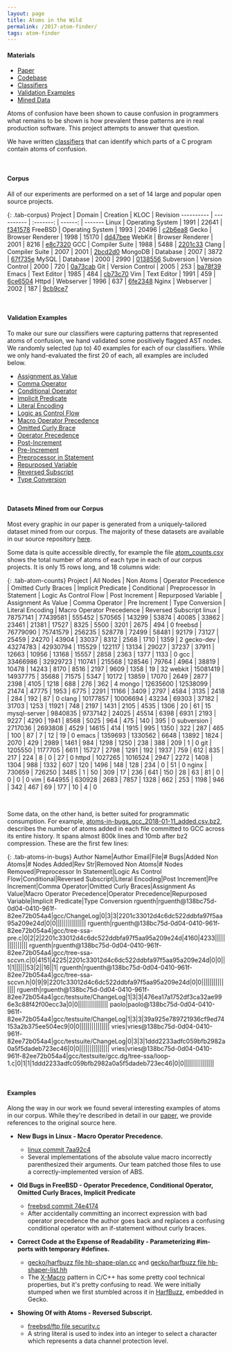 ```yaml
---
layout: page
title: Atoms in the Wild
permalink: /2017-atom-finder/
tags: atom-finder
---
```


<div class="toc">
  <h4 class="toc-title">Materials</h4>
  <ul>
    <li><a href="{{site.paper_url.atom_finder}}">Paper</a></li>
    <li><a href="https://github.com/dgopstein/atom-finder">Codebase</a></li>
    <li><a href="https://github.com/dgopstein/atom-finder/tree/master/src/atom_finder/classifier"> Classifiers</a></li>
    <li><a href="/2017-atom-finder/validation">Validation Examples</a></li>
    <li><a href="https://github.com/dgopstein/atom-finder/tree/master/src/analysis/data">Mined Data</a></li>
  </ul>
</div>

Atoms of confusion have been shown to cause confusion in programmers
what remains to be shown is how prevalent these patterns are in real
production software. This project attempts to answer that question.

We have written [classifiers](https://github.com/dgopstein/atom-finder/tree/master/src/atom_finder/classifier)
that can identify which parts of a C program contain atoms of confusion.

<br />

#### Corpus

All of our experiments are performed on a set of 14 large and popular open
source projects.

<style>
.tab-corpus {
  table-layout: auto;
}
</style>

{: .tab-corpus}
  Project    |  Domain           | Creation |    KLOC | Revision
  ---------- |  ----------       | :-------: | ------: | -------
  Linux      |  Operating System |  1991    |  22641  | [f341578](https://github.com/torvalds/linux/tree/f34157878d3b17641ad2366988600c23c89d98b2    )
  FreeBSD    |  Operating System |  1993    |  20496  | [c2b6ea8](https://github.com/freebsd/freebsd/tree/c2b6ea8fa56ce6aba773d820fbf64a4d3efac9f5   )
  Gecko      |  Browser Renderer |  1998    |  15170  | [dd47bee](https://github.com/mozilla/gecko-dev/tree/dd47bee6468de7e1221b4d006342ad6b9813d0e5 )
  WebKit     |  Browser Renderer |  2001    |   8216  | [e8c7320](https://github.com/WebKit/webkit/tree/e8c73206a09f734bc64f77d6275a727aa2811754     )
  GCC        |  Compiler Suite   |  1988    |   5488  | [2201c33](https://github.com/gcc-mirror/gcc/tree/2201c33012d4c6dc522ddbfa97f5aa95a209e24d    )
  Clang      |  Compiler Suite   |  2007    |   2001  | [2bcd2d0](https://github.com/llvm-mirror/clang/tree/2bcd2d052e5508c12374390e4a2d572988622caf )
  MongoDB    |  Database         |  2007    |   3872  | [67f735e](https://github.com/mongodb/mongo/tree/67f735e6705091659e2a8cf46a9285f09bcf749a     )
  MySQL      |  Database         |  2000    |   2990  | [0138556](https://github.com/mysql/mysql-server/tree/0138556a55168da12eaf0bc3038947148d6b0863)
  Subversion |  Version Control  |  2000    |    720  | [0a73cab](https://github.com/apache/subversion/tree/0a73cab17bd4114d1ce96dc5b89b0e44ec0fd5d1 )
  Git        |  Version Control  |  2005    |    253  | [ba78f39](https://github.com/git/git/tree/ba78f398be65e941b93276680f68a81075716472           )
  Emacs      |  Text Editor      |  1985    |    484  | [cb73c70](https://github.com/emacs-mirror/emacs/tree/cb73c70180f57f3fb99fae3aaefbacf0a61cea3f)
  Vim        |  Text Editor      |  1991    |    459  | [6ce6504](https://github.com/vim/vim/tree/6ce650480844bfaa5410874416b4a2e15f40b870           )
  Httpd      |  Webserver        |  1996    |    637  | [6fe2348](https://github.com/apache/httpd/tree/6fe234860d15c797f34bc9c0e290fd23a73233c7      )
  Nginx      |  Webserver        |  2002    |    187  | [9cb9ce7](https://github.com/nginx/nginx/tree/9cb9ce78b1d81ccdbcd123ccc3dab295b836a174       )
  

<br />

#### Validation Examples

To make our sure our classifiers were capturing patterns that represented atoms
of confusion, we hand validated some positively flagged AST nodes. We randomly
selected (up to) 40 examples for each of our classifiers. While we only
hand-evaluated the first 20 of each, all examples are included below.

* [Assignment as Value](/2017-atom-finder/validation#assignment-as-value)
* [Comma Operator](/2017-atom-finder/validation#comma-operator)
* [Conditional Operator](/2017-atom-finder/validation#conditional)
* [Implicit Predicate](/2017-atom-finder/validation#implicit-predicate)
* [Literal Encoding](/2017-atom-finder/validation#literal-encoding)
* [Logic as Control Flow](/2017-atom-finder/validation#logic-as-control-flow)
* [Macro Operator Precedence](/2017-atom-finder/validation#macro-operator-precedence)
* [Omitted Curly Brace](/2017-atom-finder/validation#omitted-curly-braces)
* [Operator Precedence](/2017-atom-finder/validation#operator-precedence)
* [Post-Increment](/2017-atom-finder/validation#post-increment)
* [Pre-Increment](/2017-atom-finder/validation#pre-increment)
* [Preprocessor in Statement](/2017-atom-finder/validation#preprocessor-in-statement)
* [Repurposed Variable](/2017-atom-finder/validation#repurposed-variable)
* [Reversed Subscript](/2017-atom-finder/validation#reversed-subscript)
* [Type Conversion](/2017-atom-finder/validation#type-conversion)

<br />

#### Datasets Mined from our Corpus

Most every graphic in our paper is generated from a uniquely-tailored dataset
mined from our corpus. The majority of these datasets are available in our
source repository
[here](https://github.com/dgopstein/atom-finder/tree/master/src/analysis/data).


Some data is quite accessible directly, for example the file
[atom_counts.csv](https://github.com/dgopstein/atom-finder/blob/master/src/analysis/data/atom_counts.csv)
shows the total number of atoms of each type in each of our corpus projects. It is
only 15 rows long, and 18 columns wide:

<style>
.tab-atom-counts {
  table-layout: fixed;
  width: 100%;
}
.tab-atom-counts tbody{
   display: block;
   overflow: scroll;
}
</style>

{: .tab-atom-counts}
Project | All Nodes | Non Atoms | Operator Precedence | Omitted Curly Braces | Implicit Predicate | Conditional | Preprocessor In Statement | Logic As Control Flow | Post Increment | Repurposed Variable | Assignment As Value | Comma Operator | Pre Increment | Type Conversion | Literal Encoding | Macro Operator Precedence | Reversed Subscript
linux | 78757141 | 77439581 | 555452 | 570565 | 143299 | 53874 | 40085 | 33862 | 23461 | 21381 | 17527 | 8325 | 5500 | 3201 | 2675 | 494 | 0
freebsd | 76779090 | 75741579 | 256235 | 528778 | 72499 | 58481 | 92179 | 73127 | 25459 | 24270 | 43904 | 33037 | 8312 | 2568 | 1710 | 1359 | 2
gecko-dev | 43274783 | 42930794 | 115529 | 122117 | 13134 | 29027 | 37237 | 37911 | 12663 | 10956 | 13168 | 15557 | 2858 | 2363 | 1377 | 1133 | 0
gcc | 33466986 | 32929723 | 110741 | 215568 | 128546 | 79764 | 4964 | 38819 | 10478 | 14243 | 8170 | 8516 | 2197 | 9609 | 1358 | 19 | 32
webkit | 15081419 | 14937775 | 35688 | 71575 | 5347 | 10172 | 13859 | 17070 | 2649 | 2877 | 2398 | 4105 | 1218 | 688 | 276 | 362 | 4
mongo | 12635600 | 12538099 | 21474 | 47775 | 1953 | 6775 | 2291 | 11166 | 3409 | 2797 | 4584 | 3135 | 2418 | 284 | 192 | 87 | 0
clang | 10177857 | 10006694 | 43234 | 69303 | 37182 | 31703 | 1253 | 11921 | 748 | 2197 | 1431 | 2105 | 4535 | 1306 | 20 | 61 | 15
mysql-server | 9840835 | 9737142 | 24025 | 45514 | 6398 | 6931 | 2193 | 9227 | 4290 | 1941 | 8568 | 5025 | 964 | 475 | 140 | 395 | 0
subversion | 2717036 | 2693808 | 4529 | 14615 | 414 | 1915 | 995 | 1350 | 322 | 287 | 465 | 100 | 87 | 7 | 12 | 19 | 0
emacs | 1359693 | 1330562 | 6648 | 13892 | 1824 | 2070 | 429 | 2989 | 1461 | 984 | 1298 | 1250 | 238 | 388 | 209 | 1 | 0
git | 1205550 | 1177705 | 6611 | 15727 | 2798 | 1291 | 192 | 1937 | 759 | 612 | 835 | 217 | 224 | 8 | 0 | 27 | 0
httpd | 1027265 | 1016524 | 2947 | 2272 | 1408 | 1304 | 988 | 1332 | 607 | 120 | 1496 | 148 | 128 | 234 | 0 | 51 | 0
nginx | 730659 | 726250 | 3485 | 1 | 50 | 309 | 17 | 236 | 641 | 150 | 28 | 63 | 81 | 0 | 0 | 0 | 0
vim | 644955 | 630928 | 2683 | 7857 | 1328 | 662 | 253 | 1198 | 946 | 342 | 467 | 69 | 177 | 10 | 4 | 0


<br />

Some data, on the other hand, is better suited for programmatic consumption. For
example,
[atoms-in-bugs_gcc_2018-01-11_added.csv.bz2](https://github.com/dgopstein/atom-finder/blob/master/src/analysis/data/atoms-in-bugs_gcc_2018-01-11_added.csv.bz2),
describes the number of atoms added in each file committed to GCC across its
entire history. It spans almost 800k lines and 10mb after bz2 compression. These
are the first few lines:

<style>
.tab-atoms-in-bugs {
  table-layout: fixed;
  width: 100%;
}
.tab-atoms-in-bugs tbody{
   display: block;
   overflow: scroll;
}
</style>

{: .tab-atoms-in-bugs}
Author Name|Author Email|File|# Bugs|Added Non Atoms|# Nodes Added|Rev Str|Removed Non Atoms|# Nodes Removed|Preprocessor In Statement|Logic As Control Flow|Conditional|Reversed Subscript|Literal Encoding|Post Increment|Pre Increment|Comma Operator|Omitted Curly Braces|Assignment As Value|Macro Operator Precedence|Operator Precedence|Repurposed Variable|Implicit Predicate|Type Conversion
rguenth|rguenth@138bc75d-0d04-0410-961f-82ee72b054a4|gcc/ChangeLog|0|3|3|2201c33012d4c6dc522ddbfa97f5aa95a209e24d|0|0|||||||||||||||
rguenth|rguenth@138bc75d-0d04-0410-961f-82ee72b054a4|gcc/tree-ssa-pre.c|0|2|2|2201c33012d4c6dc522ddbfa97f5aa95a209e24d|4160|4233|||||||||||||||
rguenth|rguenth@138bc75d-0d04-0410-961f-82ee72b054a4|gcc/tree-ssa-sccvn.c|0|4151|4225|2201c33012d4c6dc522ddbfa97f5aa95a209e24d|0|0||1|1||||||53|2||16||1|
rguenth|rguenth@138bc75d-0d04-0410-961f-82ee72b054a4|gcc/tree-ssa-sccvn.h|0|9|9|2201c33012d4c6dc522ddbfa97f5aa95a209e24d|0|0|||||||||||||||
rguenth|rguenth@138bc75d-0d04-0410-961f-82ee72b054a4|gcc/testsuite/ChangeLog|1|3|3|476ea17a1752df3ca32ae996e3c88f42f00ecc3a|0|0|||||||||||||||
paolo|paolo@138bc75d-0d04-0410-961f-82ee72b054a4|gcc/testsuite/ChangeLog|1|3|3|39a925e789721936cf9ed74153a2b375ee504ec9|0|0|||||||||||||||
vries|vries@138bc75d-0d04-0410-961f-82ee72b054a4|gcc/testsuite/ChangeLog|0|3|3|1ddd2233adfc059bfb2982a0a5f5dadeb723ec46|0|0|||||||||||||||
vries|vries@138bc75d-0d04-0410-961f-82ee72b054a4|gcc/testsuite/gcc.dg/tree-ssa/loop-1.c|0|1|1|1ddd2233adfc059bfb2982a0a5f5dadeb723ec46|0|0|||||||||||||||

<br />

#### Examples

Along the way in our work we found several interesting examples of atoms in our
corpus. While they're described in detail in
our [paper]({{site.paper_url.atom_finder}}), we provide references to the
original source here.

* **New Bugs in Linux - Macro Operator Precedence.**
  * [linux commit 7aa92c4](https://github.com/torvalds/linux/commit/7aa92c4229fefff0cab6930cf977f4a0e3e606d8)
  * Several implementations of the absolute value macro incorrectly
    parenthesized their arguments. Our team patched those files to use a
    correctly-implemented version of ABS.

* **Old Bugs in FreeBSD - Operator Precedence, Conditional Operator, Omitted
Curly Braces, Implicit Predicate**
  * [freebsd commit 74e4174](https://github.com/freebsd/freebsd/commit/74e4174d3be30f6aef34a71d839211408de05768)
  * After accidentally committing an incorrect expression with bad operator
    precedence the author goes back and replaces a confusing conditional
    operator with an if-statement without curly braces.

* **Correct Code at the Expense of Readability - Parameterizing #im- ports with temporary #defines.**
  * [gecko/harfbuzz file hb-shape-plan.cc](https://github.com/mozilla/gecko-dev/blob/dd47bee6468de7e1221b4d006342ad6b9813d0e5/gfx/harfbuzz/src/hb-shape-plan.cc#L68)
  and
  [gecko/harfbuzz file hb-shaper-list.hh](https://github.com/mozilla/gecko-dev/blob/dd47bee6468de7e1221b4d006342ad6b9813d0e5/gfx/harfbuzz/src/hb-shaper-list.hh#L46)
  * The [X-Macro](http://www.drdobbs.com/the-new-c-x-macros/184401387) pattern
    in C/C++ has some pretty cool technical properties, but it's pretty
    confusing to read. We were initially stumped when we first stumbled across
    it in [HarfBuzz](https://en.wikipedia.org/wiki/HarfBuzz), embedded in Gecko.

* **Showing Of with Atoms - Reversed Subscript.**
  * [freebsd/ftp file security.c](https://github.com/freebsd/freebsd/blob/c2b6ea8fa56ce6aba773d820fbf64a4d3efac9f5/crypto/heimdal/appl/ftp/ftp/security.c#L667)
  * A string literal is used to index into an integer to select a character
    which represents a data channel protection level.
